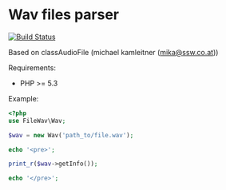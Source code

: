 # Wav files parser

[![Build Status](https://secure.travis-ci.org/Gemorroj/File_Wav.png?branch=master)](https://travis-ci.org/Gemorroj/FileWav)


Based on classAudioFile (michael kamleitner (mika@ssw.co.at))

Requirements:

- PHP >= 5.3


Example:
```php
<?php
use FileWav\Wav;

$wav = new Wav('path_to/file.wav');

echo '<pre>';

print_r($wav->getInfo());

echo '</pre>';
```
